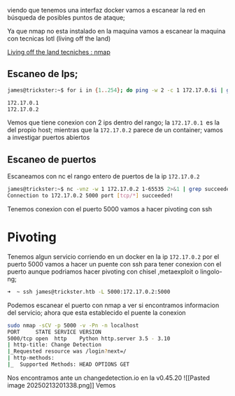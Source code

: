 
viendo que tenemos una interfaz docker vamos a escanear la red en búsqueda de posibles puntos de ataque;

Ya que nmap no esta  instalado en la maquina vamos a escanear la maquina con tecnicas lotl (living off the land)

[Living  off the land tecniches : nmap](https://sevenlayers.com/index.php/blog/490-living-off-the-land-scanning)
## Escaneo de Ips;
```bash
james@trickster:~$ for i in {1..254}; do ping -w 2 -c 1 172.17.0.$i | grep "64 bytes" | cut -d ' ' -f 4 | sed 's/://'; done;

172.17.0.1
172.17.0.2
```

Vemos que tiene conexion con 2 ips dentro del rango; 
la `172.17.0.1 `es la del propio host; mientras que la `172.17.0.2` parece de un container; vamos a investigar puertos abiertos

## Escaneo de puertos
Escaneamos con nc el rango entero de puertos de la ip `172.17.0.2`

```bash
james@trickster:~$ nc -vnz -w 1 172.17.0.2 1-65535 2>&1 | grep succeeded
Connection to 172.17.0.2 5000 port [tcp/*] succeeded!
```
Tenemos conexion con el puerto 5000 vamos a hacer pivoting con ssh

# Pivoting

Tenemos algun servicio corriendo en un docker en la ip `172.17.0.2` por el puerto 5000 vamos a hacer un puente con ssh para tener conexion con el puerto aunque podriamos hacer pivoting con chisel ,metaexploit o lingolo-ng;

```bash
➜  ~ ssh james@trickster.htb -L 5000:172.17.0.2:5000
```

Podemos escanear el puerto con nmap a ver si encontramos informacion del servicio; ahora que esta establecido el puente la conexion

```bash
sudo nmap -sCV -p 5000 -v -Pn -n localhost
PORT     STATE SERVICE VERSION                                       
5000/tcp open  http    Python http.server 3.5 - 3.10
| http-title: Change Detection
|_Requested resource was /login?next=/
| http-methods: 
|_  Supported Methods: HEAD OPTIONS GET
```

Nos encontramos ante un changedetection.io en la v0.45.20
![[Pasted image 20250213201338.png]]
Vemos 